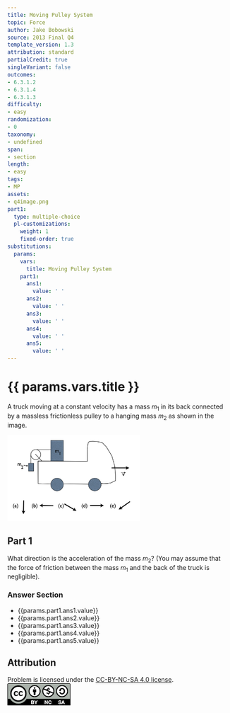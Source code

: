 ```yaml
---
title: Moving Pulley System
topic: Force
author: Jake Bobowski
source: 2013 Final Q4
template_version: 1.3
attribution: standard
partialCredit: true
singleVariant: false
outcomes:
- 6.3.1.2
- 6.3.1.4
- 6.3.1.3
difficulty:
- easy
randomization:
- 0
taxonomy:
- undefined
span:
- section
length:
- easy
tags:
- MP
assets:
- q4image.png
part1:
  type: multiple-choice
  pl-customizations:
    weight: 1
    fixed-order: true
substitutions:
  params:
    vars:
      title: Moving Pulley System
    part1:
      ans1:
        value: ' '
      ans2:
        value: ' '
      ans3:
        value: ' '
      ans4:
        value: ' '
      ans5:
        value: ' '
---
```

# {{ params.vars.title }}
A truck moving at a constant velocity has a mass $m_1$ in its back connected by a massless frictionless pulley to a hanging mass $m_2$ as shown in the image.

<img src="q4image.png" alt = "Truck moving to the right with a mass in the truck bed, connected by a pulley to a hanging mass. Multiple choice options are a) straight down, b) to the left, c) down and to the right, d) to the right, e) down and to the left" style="width:300px">

## Part 1

What direction is the acceleration of the mass $m_2$? (You may assume that the force of friction between the mass $m_1$ and the back of the truck is negligible).

### Answer Section

- {{params.part1.ans1.value}}
- {{params.part1.ans2.value}}
- {{params.part1.ans3.value}}
- {{params.part1.ans4.value}}
- {{params.part1.ans5.value}}

## Attribution

Problem is licensed under the [CC-BY-NC-SA 4.0 license](https://creativecommons.org/licenses/by-nc-sa/4.0/).<br> ![The Creative Commons 4.0 license requiring attribution-BY, non-commercial-NC, and share-alike-SA license.](https://raw.githubusercontent.com/firasm/bits/master/by-nc-sa.png)